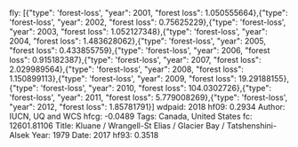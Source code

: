 fly: [{"type": 'forest-loss', "year": 2001, "forest loss": 1.050555664},{"type": 'forest-loss', "year": 2002, "forest loss": 0.75625229},{"type": 'forest-loss', "year": 2003, "forest loss": 1.052127348},{"type": 'forest-loss', "year": 2004, "forest loss": 1.483628062},{"type": 'forest-loss', "year": 2005, "forest loss": 0.433855759},{"type": 'forest-loss', "year": 2006, "forest loss": 0.915182387},{"type": 'forest-loss', "year": 2007, "forest loss": 2.029989564},{"type": 'forest-loss', "year": 2008, "forest loss": 1.150899113},{"type": 'forest-loss', "year": 2009, "forest loss": 19.29188155},{"type": 'forest-loss', "year": 2010, "forest loss": 104.0302726},{"type": 'forest-loss', "year": 2011, "forest loss": 5.779008269},{"type": 'forest-loss', "year": 2012, "forest loss": 1.85781791}]
wdpaid: 2018
hf09: 0.2934
Author: IUCN, UQ and WCS
hfcg: -0.0489
Tags: Canada, United States
fc: 12601.81106
Title: Kluane / Wrangell-St Elias / Glacier Bay / Tatshenshini-Alsek
Year: 1979
Date: 2017
hf93: 0.3518
